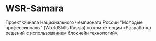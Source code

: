 # WSR-Samara
Проект Финала Национального чемпионата России "Молодые профессионалы" (WorldSkills Russia) по компетенции «Разработка решений с использованием блокчейн технологий». 
